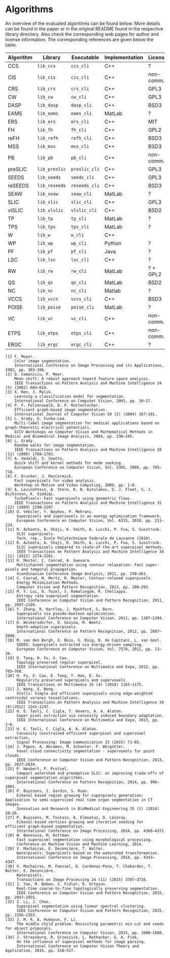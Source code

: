 # Algorithms

An overview of the evaluated algorithms can be found below. More details can be found
in the paper or in the original README found in the respective library directory.
Also check the corresponding web pages for author and license information. The
corresponding references are given below the table.

Algorithm    | Library       | Executable    | Implementation | License    | Reference | Link
-------------|---------------|---------------|----------------|------------|-----------|-----
CCS          | `lib_ccs`     | `ccs_cli`     | C++            | ?          | [22,23]   | [Web](http://www.emrahtasli.com/research/spextraction/)
CIS          | `lib_cis`     | `cis_cli`     | C++            | non-comm.  | [10]      | [Web](http://www.csd.uwo.ca/faculty/olga/)
CRS          | `lib_crs`     | `crs_cli`     | C++            | GPL3       | [13,14]   | [Web](http://www.vsi.cs.uni-frankfurt.de/research/superpixel-segmentation/)
CW           | `lib_cw`      | `cw_cli`      | C++            | GPL3       | [25]      | [Web](https://www.tu-chemnitz.de/etit/proaut/forschung/cv/segmentation.html.en)
DASP         | `lib_dasp`    | `dasp_cli`    | C++            | BSD3       | [17]      | [Web](https://github.com/Danvil/dasp)
EAMS         | `lib_eams`    | `eams_cli`    | MatLab         | ?          | [2]       | [Web](http://coewww.rutgers.edu/riul/research/code/EDISON/)
ERS          | `lib_ers`     | `ers_cli`     | C++            | MIT        | [15]      | [Web](http://mingyuliu.net/)
FH           | `lib_fh`      | `fh_cli`      | C++            | GPL2       | [4]       | [Web](https://cs.brown.edu/~pff/segment/index.html)
reFH         | `lib_refh`    | `refh_cli`    | C++            | BSD3       | --        | [Web](http://davidstutz.de/projects/superpixel-segmentation/)
MSS          | `lib_mss`     | `mss_cli`     | C++            | BSD3       | [28]      | --
PB           | `lib_pb`      | `pb_cli`      | C++            | non-comm.  | [16]      | [Web](http://yuhang.rsise.anu.edu.au/yuhang/misc.html)
preSLIC      | `lib_preslic` | `preslic_cli` | C++            | GPL3       | [25]      | [Web](https://www.tu-chemnitz.de/etit/proaut/forschung/cv/segmentation.html.en)
SEEDS        | `lib_seeds`   | `seeds_cli`   | C++            | GPL3       | [18]      | [Web](http://www.mvdblive.org/seeds/)
reSEEDS      | `lib_reseeds` | `reseeds_cli` | C++            | BSD3       | --        | [Web](http://davidstutz.de/projects/superpixel-segmentation/)
SEAW         | `lib_seaw`    | `seaw_cli`    | MatLab         | ?          | [34]      | [Web](https://github.com/JohannStrassburg/InfluenceSegImageParsingCode)
SLIC         | `lib_slic`    | `slic_cli`    | C++            | GPL3       | [11,12]   | [Web](http://ivrl.epfl.ch/research/superpixels)
vlSLIC       | `lib_vlslic`  | `vlslic_cli`  | C++            | BSD2       | --        | [Web](http://www.vlfeat.org/overview/slic.html)
TP           | `lib_tp`      | `tp_cli`      | MatLab         | ?          | [9]       | [Web](http://www.cs.toronto.edu/~babalex/research.html)
TPS          | `lib_tps`     | `tps_cli`     | MatLab         | ?          | [19,20]   | [Web](http://hzfu.github.io/subpage/codes.html)
W            | `lib_w`       | `w_cli`       | C++            |            | [1]       | [Web](http://docs.opencv.org/2.4/modules/imgproc/doc/miscellaneous_transformations.html?highlight=watershed#watershed)
WP           | `lib_wp`      | `wp_cli`      | Python         | ?          | [29,30]   | [Web](http://cmm.ensmp.fr/~machairas/waterpixels.html)
PF           | `lib_pf`      | `pf_cli`      | Java           | ?          | [8]       | [Web](http://users.dickinson.edu/~jmac/publications/PathFinder.zip)
LSC          | `lib_lsc`     | `lsc_cli`     | C++            | ?          | [32]      | [Web](http://jschenthu.weebly.com/projects.html)
RW           | `lib_rw`      | `rw_cli`      | MatLab         | ? + GPL2   | [5, 6]    | [Web](http://cns.bu.edu/~lgrady/software.html)
QS           | `lib_qs`      | `qs_cli`      | MatLab         | BSD2       | [7]       | [Web](http://www.vlfeat.org/overview/quickshift.html)
NC           | `lib_nc`      | `nc_cli`      | Matlab         | ?          | [3]       | [Web](http://www.cs.sfu.ca/~mori/research/superpixels)
VCCS         | `lib_vccs`    | `vccs_cli`    | C++            | BSD3       | [24]      | [Web](http://pointclouds.org/documentation/tutorials/supervoxel_clustering.php)
POISE        | `lib_poise`   | `poise_cli`   | MatLab         | ?          | [33]      | [Web](http://rehg.org/poise/)
VC           | `lib_vc`      | `vc_cli`      | C++            | non-comm.  | [21]      | [Web](http://www-personal.umich.edu/~jwangumi/software.html)
ETPS         | `lib_etps`    | `etps_cli`    | C++            | non-comm.  | [31]      | [Web](https://bitbucket.org/mboben/spixel)
ERGC         | `lib_ergc`    | `ergc_cli`    | C++            | ?          | [26,27]   | [Web](https://sites.google.com/site/pierrebuyssens/code/ergc)

    [1] F. Meyer.
        Color image segmentation.
        International Conference on Image Processing and its Applications, 1992, pp. 303-306.
    [2] D. Comaniciu, P. Meer.
        Mean shift: A robust approach toward feature space analysis.
        IEEE Transactions on Pattern Analysis and Machine Intelligence 24 (5) (2002) 603–619.
    [3] X. Ren, J. Malik.
        Learning a classification model for segmentation.
        International Conference on Computer Vision, 2003, pp. 10–17.
    [4] P. F. Felzenswalb, D. P. Huttenlocher.
        Efficient graph-based image segmentation.
        International Journal of Computer Vision 59 (2) (2004) 167–181.
    [5] L. Grady, G. Funka-Lea.
        Multi-label image segmentation for medical applications based on graph-theoretic electrical potentials.
        ECCV Workshops on Computer Vision and Mathematical Methods in Medical and Biomedical Image Analysis, 2004, pp. 230–245.
    [6] L. Grady.
        Random walks for image segmentation.
        IEEE Transactions on Pattern Analysis and Machine Intelligence 28 (11) (2006) 1768–1783.
    [7] A. Vedaldi, S. Soatto.
        Quick shift and kernel methods for mode seeking.
        European Conference on Computer Vision, Vol. 5305, 2008, pp. 705–718.
    [8] F. Drucker, J. MacCormick.
        Fast superpixels for video analysis.
        Workshop on Motion and Video Computing, 2009, pp. 1–8.
    [9] A. Levinshtein, A. Stere, K. N. Kutulakos, D. J. Fleet, S. J. Dickinson, K. Siddiqi.
        TurboPixels: Fast superpixels using geometric flows.
        IEEE Transactions on Pattern Analysis and Machine Intelligence 31 (12) (2009) 2290–2297.
    [10] O. Veksler, Y. Boykov, P. Mehrani.
         Superpixels and supervoxels in an energy optimization framework.
         European Conference on Computer Vision, Vol. 6315, 2010, pp. 211–224.
    [11] R. Achanta, A. Shaji, K. Smith, A. Lucchi, P. Fua, S. Susstrunk.
         SLIC superpixels.
         Tech. rep., Ecole Polytechnique Federale de Lausanne (2010).
    [12] R. Achanta, A. Shaji, K. Smith, A. Lucchi, P. Fua, S. Susstrunk.
         SLIC superpixels compared to state-of-the-art superpixel methods.
         IEEE Transactions on Pattern Analysis and Machine Intelligence 34 (11) (2012) 2274–2281.
    [13] R. Mester, C. Conrad, A. Guevara.
         Multichannel segmentation using contour relaxation: Fast super-pixels and temporal propagation.
         Scandinavian Conference Image Analysis, 2011, pp. 250–261.
    [14] C. Conrad, M. Mertz, R. Mester, Contour-relaxed superpixels. 
         Energy Minimization Methods.
         Computer Vision and Pattern Recognition, 2013, pp. 280–293.
    [15] M. Y. Lui, O. Tuzel, S. Ramalingam, R. Chellappa.
         Entropy rate superpixel segmentation.
         IEEE Conference on Computer Vision and Pattern Recognition, 2011, pp. 2097–2104.
    [16] Y. Zhang, R. Hartley, J. Mashford, S. Burn.
         Superpixels via pseudo-boolean optimization.
         International Conference on Computer Vision, 2011, pp. 1387–1394.
    [17] D. Weikersdorfer, D. Gossow, M. Beetz.
         Depth-adaptive superpixels.
         International Conference on Pattern Recognition, 2012, pp. 2087–2090.
    [18] M. van den Bergh, X. Boix, G. Roig, B. de Capitani, L. van Gool.
         SEEDS: Superpixels extracted via energy-driven sampling.
         European Conference on Computer Vision, Vol. 7578, 2012, pp. 13–26.
    [19] D. Tang, H. Fu, X. Cao.
         Topology preserved regular superpixel.
         IEEE International Conference on Multimedia and Expo, 2012, pp. 765–768.
    [20] H. Fu, X. Cao, D. Tang, Y. Han, D. Xu.
         Regularity preserved superpixels and supervoxels.
         IEEE Transactions on Multimedia 16 (4) (2014) 1165–1175.
    [21] J. Wang, X. Wang.
         VCells: Simple and efficient superpixels using edge-weighted centroidal voronoi tessellations.
         IEEE Transactions on Pattern Analysis and Machine Intelligence 34 (6)(2012) 1241–1247.
    [22] H. E. Tasli, C. Cigla, T. Gevers, A. A. Alatan.
         Super pixel extraction via convexity induced boundary adaptation.
         IEEE International Conference on Multimedia and Expo, 2013, pp. 1–6.
    [23] H. E. Tasli, C. Cigla, A. A. Alatan.
         Convexity constrained efficient superpixel and supervoxel extraction.
         Signal Processing: Image Communication 33 (2015) 71–85.
    [24] J. Papon, A. Abramov, M. Schoeler, F. Wörgötter.
         Voxel cloud connectivity segmentation - supervoxels for point clouds.
         IEEE Conference on Computer Vision and Pattern Recognition, 2013, pp. 2027–2034.
    [25] P. Neubert, P. Protzel.
         Compact watershed and preemptive SLIC: on improving trade-offs of superpixel segmentation algorithms.
         International Conference on Pattern Recognition, 2014, pp. 996–1001.
    [26] P. Buyssens, I. Gardin, S. Ruan.
         Eikonal based region growing for superpixels generation: Application to semi-supervised real time organ segmentation in CT images.
         Innovation and Research in BioMedical Engineering 35 (1) (2014) 20–26.
    [27] P. Buyssens, M. Toutain, A. Elmoataz, O. Lézoray.
         Eikonal-based vertices growing and iterative seeding for efficient graph-based segmentation.
         International Conference on Image Processing, 2014, pp. 4368–4372
    [28] W. Benesova, M. Kottman.
         Fast superpixel segmentation using morphological processing.
         Conference on Machine Vision and Machine Learning, 2014.
    [29] V. Machairas, E. Decencière, T. Walter.
         Waterpixels: Superpixels based on the watershed transformation.
         International Conference on Image Processing, 2014, pp. 4343–4347.
    [30] V. Machairas, M. Faessel, D. Cardenas-Pena, T. Chabardes, T. Walter, E. Decencière.
         Waterpixels.
         Transactions on Image Processing 24 (11) (2015) 3707–3716.
    [31] J. Yao, M. Boben, S. Fidler, R. Urtasun.
         Real-time coarse-to-fine topologically preserving segmentation.
         IEEE Conference on Computer Vision and Pattern Recognition, 2015, pp. 2947–2955.
    [32] Z. Li, J. Chen.
         Superpixel segmentation using linear spectral clustering.
         IEEE Conference on Computer Vision and Pattern Recognition, 2015, pp. 1356–1363.
    [33] J. M. R. A. Humayun, F. Li.
         The middle child problem: Revisiting parametric min-cut and seeds for object proposals.
         International Conference on Computer Vision, 2015, pp. 1600–1608.
    [34] J. Strassburg, R. Grzeszick, L. Rothacker, G. A. Fink.
         On the influence of superpixel methods for image parsing.
         International Conference on Computer Vision Theory and Application, 2015, pp. 518–527.
